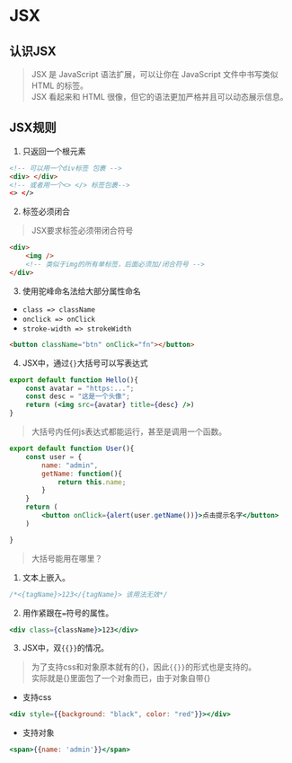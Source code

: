 # JSX
## 认识JSX
> JSX 是 JavaScript 语法扩展，可以让你在 JavaScript 文件中书写类似 HTML 的标签。  
> JSX 看起来和 HTML 很像，但它的语法更加严格并且可以动态展示信息。
## JSX规则
1. 只返回一个根元素

```html
<!-- 可以用一个div标签 包裹 -->
<div> </div>
<!-- 或者用一个<> </> 标签包裹-->
<> </>
```

2. 标签必须闭合
> JSX要求标签必须带闭合符号
```html
<div>
	<img />
	<!-- 类似于img的所有单标签，后面必须加/闭合符号 -->
</div>
```
3. 使用驼峰命名法给大部分属性命名
- `class => className`
- `onclick => onClick`
- `stroke-width => strokeWidth`
```html
<button className="btn" onClick="fn"></button>
```
4. JSX中，通过`{}`大括号可以写表达式
```jsx
export default function Hello(){
	const avatar = "https:...";
	const desc = "这是一个头像";
	return (<img src={avatar} title={desc} />)	
}
```

> 大括号内任何js表达式都能运行，甚至是调用一个函数。

```jsx
export default function User(){
	const user = {
		name: "admin",
		getName: function(){
			return this.name;
		}
	}
	return (
		<button onClick={alert(user.getName())}>点击提示名字</button>
	)

}
```

> 大括号能用在哪里？
1. 文本上嵌入。 
```jsx
/*<{tagName}>123</{tagName}> 该用法无效*/
```
2. 用作紧跟在`=`符号的属性。 
```jsx
<div class={className}>123</div>
```
3. JSX中，双`{{}}`的情况。
> 为了支持css和对象原本就有的{}，因此`{{}}`的形式也是支持的。  
> 实际就是{}里面包了一个对象而已，由于对象自带{}
- 支持css 
```jsx
<div style={{background: "black", color: "red"}}></div>
```
- 支持对象
```jsx
<span>{{name: 'admin'}}</span>
```
